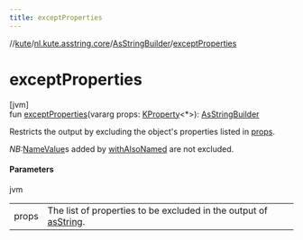 ```yaml
---
title: exceptProperties
---
```

//[kute](../../../index.html)/[nl.kute.asstring.core](../index.html)/[AsStringBuilder](index.html)/[exceptProperties](except-properties.html)



# exceptProperties



[jvm]\
fun [exceptProperties](except-properties.html)(vararg props: [KProperty](https://kotlinlang.org/api/latest/jvm/stdlib/kotlin.reflect/-k-property/index.html)&lt;*&gt;): [AsStringBuilder](index.html)



Restricts the output by excluding the object's properties listed in [props](except-properties.html).



*NB:*[NameValue](../../nl.kute.asstring.namedvalues/-name-value/index.html)s added by [withAlsoNamed](with-also-named.html) are not excluded.



#### Parameters


jvm

| | |
|---|---|
| props | The list of properties to be excluded in the output of [asString](as-string.html). |




